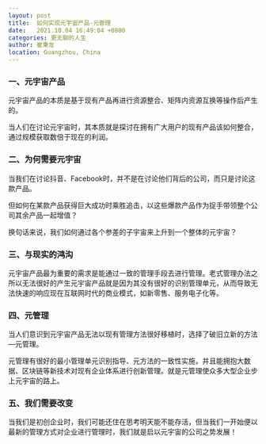 ```yaml
---
layout: post
title:  如何实现元宇宙产品-元管理
date:   2021.10.04 16:49:04 +0800
categories: 更无聊的人生
author: 崔秉龙
location: Guangzhou, China
---
```


### 一、元宇宙产品

元宇宙产品的本质是基于现有产品再进行资源整合、矩阵内资源互换等操作后产生的。

当人们在讨论元宇宙时，其本质就是探讨在拥有广大用户的现有产品该如何整合，通过规模获取数倍于现在的利润。

### 二、为何需要元宇宙

当我们在讨论抖音、Facebook时，并不是在讨论他们背后的公司，而只是讨论这款产品。

但如何在某款产品获得巨大成功时乘胜追击，以这些爆款产品作为捉手带领整个公司其余产品一起增值？

换句话来说，我们如何通过各个参差的子宇宙来上升到一个整体的元宇宙？

### 三、与现实的鸿沟

元宇宙产品最为重要的需求是能通过一致的管理手段去进行管理。老式管理办法之所以无法很好的产生元宇宙产品就是因为其没有很好的识别管理单元，从而导致无法快速的响应现在互联网时代的商业模式，如新零售、服务电子化等。

### 四、元管理

当人们意识到元宇宙产品无法以现有管理方法很好移植时，选择了破旧立新的方法—元管理。

元管理有很好的最小管理单元识别指导、元方法的一致性实施，并且能拥抱大数据、区块链等新技术对现有企业体系进行创新管理。就是元管理使众多大型企业步上元宇宙的路上。

### 五、我们需要改变

当我们是初创企业时，我们可能还住在思考明天能不能存活，但当我们一开始便以最新的管理方式对企业进行管理时，我们就是启以元宇宙的公司之势发展！

